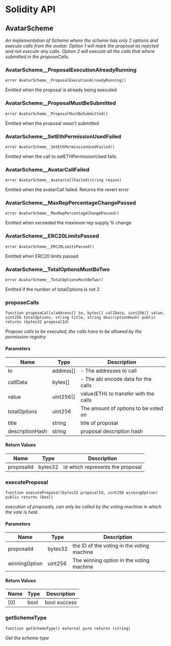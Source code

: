 # Solidity API

## AvatarScheme

_An implementation of Scheme where the scheme has only 2 options and execute calls from the avatar.
Option 1 will mark the proposal as rejected and not execute any calls.
Option 2 will execute all the calls that where submitted in the proposeCalls._

### AvatarScheme__ProposalExecutionAlreadyRunning

```solidity
error AvatarScheme__ProposalExecutionAlreadyRunning()
```

Emitted when the proposal is already being executed

### AvatarScheme__ProposalMustBeSubmitted

```solidity
error AvatarScheme__ProposalMustBeSubmitted()
```

Emitted when the proposal wasn't submitted

### AvatarScheme__SetEthPermissionUsedFailed

```solidity
error AvatarScheme__SetEthPermissionUsedFailed()
```

Emitted when the call to setETHPermissionUsed fails

### AvatarScheme__AvatarCallFailed

```solidity
error AvatarScheme__AvatarCallFailed(string reason)
```

Emitted when the avatarCall failed. Returns the revert error

### AvatarScheme__MaxRepPercentageChangePassed

```solidity
error AvatarScheme__MaxRepPercentageChangePassed()
```

Emitted when exceeded the maximum rep supply % change

### AvatarScheme__ERC20LimitsPassed

```solidity
error AvatarScheme__ERC20LimitsPassed()
```

Emitted when ERC20 limits passed

### AvatarScheme__TotalOptionsMustBeTwo

```solidity
error AvatarScheme__TotalOptionsMustBeTwo()
```

Emitted if the number of totalOptions is not 2

### proposeCalls

```solidity
function proposeCalls(address[] to, bytes[] callData, uint256[] value, uint256 totalOptions, string title, string descriptionHash) public returns (bytes32 proposalId)
```

_Propose calls to be executed, the calls have to be allowed by the permission registry_

#### Parameters

| Name | Type | Description |
| ---- | ---- | ----------- |
| to | address[] | - The addresses to call |
| callData | bytes[] | - The abi encode data for the calls |
| value | uint256[] | value(ETH) to transfer with the calls |
| totalOptions | uint256 | The amount of options to be voted on |
| title | string | title of proposal |
| descriptionHash | string | proposal description hash |

#### Return Values

| Name | Type | Description |
| ---- | ---- | ----------- |
| proposalId | bytes32 | id which represents the proposal |

### executeProposal

```solidity
function executeProposal(bytes32 proposalId, uint256 winningOption) public returns (bool)
```

_execution of proposals, can only be called by the voting machine in which the vote is held._

#### Parameters

| Name | Type | Description |
| ---- | ---- | ----------- |
| proposalId | bytes32 | the ID of the voting in the voting machine |
| winningOption | uint256 | The winning option in the voting machine |

#### Return Values

| Name | Type | Description |
| ---- | ---- | ----------- |
| [0] | bool | bool success |

### getSchemeType

```solidity
function getSchemeType() external pure returns (string)
```

_Get the scheme type_

